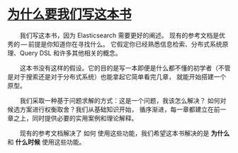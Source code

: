 # [为什么要我们写这本书](why_write.md)
<p style="text-indent:2em">
我们写这本书，因为 Elasticsearch 需要更好的阐述。 现有的参考文档是优秀的 — 前提是你知道你在寻找什么。
它假定你已经熟悉信息检索、分布式系统原理、Query DSL 和许多其他相关的概念。
</p>
<p style="text-indent:2em">
这本书没有这样的假设。它的目的是写一本即便是什么都不懂的初学者（不管是对于搜索还是对于分布式系统）也能拿起它简单看完几章，
就能开始搭建一个原型。
</p>
<p style="text-indent:2em">
我们采取一种基于问题求解的方式：这是一个问题，我该怎么解决？ 如何对候选方案进行权衡取舍？我们从基础知识开始，
循序渐进，每一章都建立在前一章之上，同时提供必要的实用案例和理论解释。
</p>
<p style="text-indent:2em">
现有的参考文档解决了 如何 使用这些功能，我们希望这本书解决的是 <strong>为什么</strong> 和 <strong>什么时候</strong> 使用这些功能。
</p>
